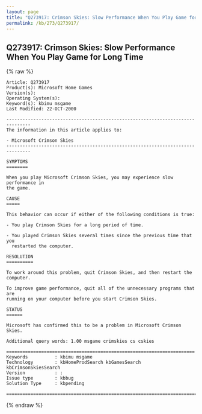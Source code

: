```yaml
---
layout: page
title: "Q273917: Crimson Skies: Slow Performance When You Play Game for Long Time"
permalink: /kb/273/Q273917/
---
```


## Q273917: Crimson Skies: Slow Performance When You Play Game for Long Time

{% raw %}

	Article: Q273917
	Product(s): Microsoft Home Games
	Version(s): 
	Operating System(s): 
	Keyword(s): kbimu msgame
	Last Modified: 22-OCT-2000
	
	-------------------------------------------------------------------------------
	The information in this article applies to:
	
	- Microsoft Crimson Skies 
	-------------------------------------------------------------------------------
	
	SYMPTOMS
	========
	
	When you play Microsoft Crimson Skies, you may experience slow performance in
	the game.
	
	CAUSE
	=====
	
	This behavior can occur if either of the following conditions is true:
	
	- You play Crimson Skies for a long period of time.
	
	- You played Crimson Skies several times since the previous time that you
	  restarted the computer.
	
	RESOLUTION
	==========
	
	To work around this problem, quit Crimson Skies, and then restart the computer.
	
	To improve game performance, quit all of the unnecessary programs that are
	running on your computer before you start Crimson Skies.
	
	STATUS
	======
	
	Microsoft has confirmed this to be a problem in Microsoft Crimson Skies.
	
	Additional query words: 1.00 msgame crimskies cs cskies
	
	======================================================================
	Keywords          : kbimu msgame 
	Technology        : kbHomeProdSearch kbGamesSearch kbCrimsonSkiesSearch
	Version           : :
	Issue type        : kbbug
	Solution Type     : kbpending
	
	=============================================================================
	

{% endraw %}
